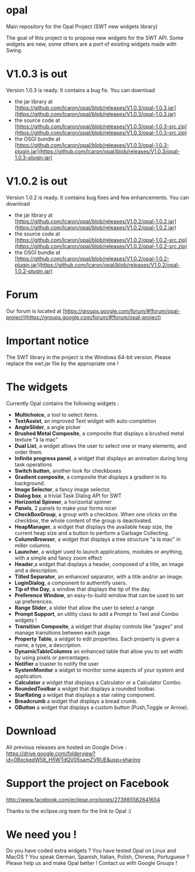 # opal
Main repository for the Opal Project (SWT new widgets library)

The goal of this project is to propose new widgets for the SWT API.
Some widgets are new, some others are a port of existing widgets made with Swing.

# V1.0.3 is out
Version 1.0.3 is ready. It contains a bug fix. You can download 
* the jar library at [https://github.com/lcaron/opal/blob/releases/V1.0.3/opal-1.0.3.jar](https://github.com/lcaron/opal/blob/releases/V1.0.3/opal-1.0.3.jar)
* the source code at [https://github.com/lcaron/opal/blob/releases/V1.0.3/opal-1.0.3-src.zip](https://github.com/lcaron/opal/blob/releases/V1.0.3/opal-1.0.3-src.zip)
* the OSGI bundle at [https://github.com/lcaron/opal/blob/releases/V1.0.3/opal-1.0.3-plugin.jar](https://github.com/lcaron/opal/blob/releases/V1.0.3/opal-1.0.3-plugin.jar)

# V1.0.2 is out
Version 1.0.2 is ready. It contains bug fixes and few enhancements. You can download 
* the jar library at [https://github.com/lcaron/opal/blob/releases/V1.0.2/opal-1.0.2.jar](https://github.com/lcaron/opal/blob/releases/V1.0.2/opal-1.0.2.jar)
* the source code at [https://github.com/lcaron/opal/blob/releases/V1.0.2/opal-1.0.2-src.zip](https://github.com/lcaron/opal/blob/releases/V1.0.2/opal-1.0.2-src.zip)
* the OSGI bundle at [https://github.com/lcaron/opal/blob/releases/V1.0.2/opal-1.0.2-plugin.jar](https://github.com/lcaron/opal/blob/releases/V1.0.2/opal-1.0.2-plugin.jar)

# Forum 
Our forum is located at [https://groups.google.com/forum/#!forum/opal-project](https://groups.google.com/forum/#!forum/opal-project)

# Important notice
The SWT library in the project is the Windows 64-bit version. Please replace the swt.jar file by the appropriate one !

# The widgets

Currently Opal contains the following widgets :
* __Multichoice__, a tool to select items.
* __TextAssist__, an improved Text widget with auto-completion
* __AngleSlider__, a angle picker
* __Brushed Metal Composite__, a composite that displays a brushed metal texture "à la mac"
* __Dual List__, a widget allows the user to select one or many elements, and order them.
* __Infinite progress panel__, a widget that displays an animation during long task operations
* __Switch button__, another look for checkboxes
* __Gradient composite__, a composite that displays a gradient in its background.
* __Image Selector__, a fancy image selector, 
* __Dialog box__, a trivial Task Dialog API for SWT 
* __Horizontal Spinner__, a horizontal spinner
* __Panels__, 2 panels to make your forms nicer
* __CheckBoxGroup__, a group with a checkbox. When one clicks on the checkbox, the whole content of the group is deactivated.
* __HeapManager__, a widget that displays the available heap size, the current heap size and a button to perform a Garbage Collecting.
* __ColumnBrowser__, a widget that displays a tree structure "a la mac" in miller columns.
* __Launcher__, a widget used to launch applications, modules or anything, with a simple and fancy zoom effect
* __Header__,a widget that displays a header, composed of a title, an image and a description.
* __Titled Separator__, an enhanced separator, with a title and/or an image.
* __LoginDialog__, a component to authentify users.
* __Tip of the Day__, a window that displays the tip of the day.
* __Preference Window__, an easy-to-build window that can be used to set up preferences.
* __Range Slider__, a slider that allow the user to select a range
* __Prompt Support__, an utility class to add a Prompt to Text and Combo widgets !
* __Transition Composite__, a widget that display controls like "pages" and manage transitions between each page.
* __Property Table__, a widget to edit properties. Each property is given a name, a type, a description.
* __DynamicTableColumns__ an enhanced table that allow you to set width by using pixels or percentages.
* __Notifier__ a toaster to notify the user
* __SystemMonitor__ a widget to monitor some aspects of your system and application.
* __Calculator__ a widget that displays a Calculator or a Calculator Combo.
* __RoundedToolbar__ a widget that displays a rounded toolbar.
* __StarRating__ a widget that displays a star rating component.
* __Breadcrumb__ a widget that displays a bread crumb.
* __OButton__ a widget that displays a custom button (Push,Toggle or Arrow).


# Download
All previous releases are hosted on Google Drive : https://drive.google.com/folderview?id=0BxckedW58_H5WTdQV05samZVRUE&usp=sharing


# Support the project on Facebook

http://www.facebook.com/eclipse.org/posts/273985562641654

Thanks to the eclipse.org team for the link to Opal :)

# We need you !

Do you have coded extra widgets ? You have tested Opal on Linux and MacOS ? You speak German, Spanish, Italian, Polish, Chinese, Portuguese ? Please help us and make Opal better ! Contact us with Google Groups !

